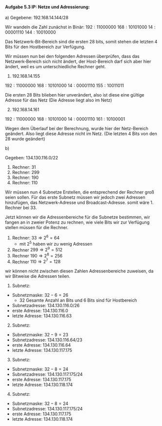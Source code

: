 #### Aufgabe 5.3 IP: Netze und Adressierung:


a)
Gegebene: $192.168.14.144/28$

Wir wandeln die Zahl zunächst in Binär:
$192:11000000$
$168:10101000$
$14:00001110$
$144:10010000$

Das Netzwerk-Bit-Bereich sind die ersten 28 bits, somit stehen die letzten 4 Bits für den Hostbereich zur Verfügung. 

Wir müssen nun bei den folgenden Adressen überprüfen, dass das Netzwerk-Bereich sich nicht ändert, der Host-Bereich darf sich aber hier ändert, weil es um unterschiedliche Rechner geht.


1. $192.168.14.155$

$192:11000000$
$168:10101000$
$14:00001110$
$155:10011011$

Die ersten 28 Bits blieben hier unverändert, also ist diese eine gültige Adresse für das Netz
(Die Adresse liegt also im Netz)

2. $192.168.14.161$

$192:11000000$
$168:10101000$
$14:00001110$
$161:10100001$

Wegen dem Überlauf bei der Berechnung, wurde hier der Netz-Bereich geändert. Also liegt diese Adresse nicht im Netz. (Die letzten 4 Bits von den 28 wurde geändert)

b)

Gegeben: $134.130.116.0/22$
1. Rechner: 31
2. Rechner: 299
3. Rechner: 190
4. Rechner: 110

Wir müssen nun 4 Subnetze Erstellen, die entsprechend der Rechner groß seien sollen.
Für das erste Subnetz müssen wir jedoch zwei Adressen hinzufügen, das Netzwerk-Adresse und Broadcast-Adresse.
somit wäre 1. Rechner bei 33.

Jetzt können wir die Adressenbereiche für die Subnetze bestimmen, wir fangen an in zweier Potenz zu rechnen, wie viele Bits wir zur Verfügung stellen müssen für die Rechner.

1. Rechner: $33 \Rightarrow 2^6 = 64$
	- mit $2^5$ haben wir zu wenig Adressen
2. Rechner $299 \Rightarrow 2^9 = 512$
3. Rechner $190 \Rightarrow 2^8 = 256$
4. Rechner $110 \Rightarrow 2^7 = 128$

wir können nicht zwischen diesen Zahlen Adressenbereiche zuweisen, da wir Bitweise die Adressen teilen.

1. Subnetz:

- Subnetzmaske: $32 - 6 = 26$
	- 32 Gesamte Anzahl an Bits und 6 Bits sind für Hostbereich
- Subnetzadresse: $134.130.116.0/26$
- erste Adresse: $134.130.116.0$
- letzte Adresse: $134.130.116.63$

2. Subnetz: 

- Subnetzmaske: $32 - 9 = 23$
- Subnetzadresse: $134.130.116.64/23$
- erste Adresse: $134.130.116.64$
- letzte Adresse: $134.130.117.175$

3. Subnetz:

- Subnetzmaske: $32 - 8 = 24$
- Subnetzadresse: $134.130.117.175/24$
- erste Adresse: $134.130.117.175$
- letzte Adresse: $134.130.118.174$

4. Subnetz: 

- Subnetzmaske: $32 - 8 = 24$
- Subnetzadresse: $134.130.117.175/24$
- erste Adresse: $134.130.117.175$
- letzte Adresse: $134.130.118.174$
